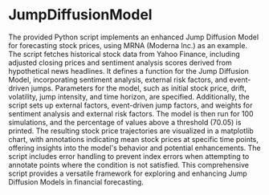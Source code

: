 # JumpDiffusionModel


The provided Python script implements an enhanced Jump Diffusion Model for forecasting stock prices, using MRNA (Moderna Inc.) as an example.
The script fetches historical stock data from Yahoo Finance, including adjusted closing prices and sentiment analysis scores derived from hypothetical news headlines. 
It defines a function for the Jump Diffusion Model, incorporating sentiment analysis, external risk factors, and event-driven jumps. 
Parameters for the model, such as initial stock price, drift, volatility, jump intensity, and time horizon, are specified. 
Additionally, the script sets up external factors, event-driven jump factors, and weights for sentiment analysis and external risk factors.
The model is then run for 100 simulations, and the percentage of values above a threshold (70.05) is printed. 
The resulting stock price trajectories are visualized in a matplotlib chart, with annotations 
indicating mean stock prices at specific time points, offering insights into the model's behavior and potential enhancements. 
The script includes error handling to prevent index errors when attempting to annotate points where the condition is not satisfied. 
This comprehensive script provides a versatile framework for exploring and enhancing Jump Diffusion Models in financial forecasting.
